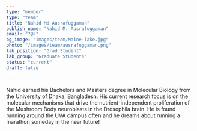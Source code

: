 ```yaml
---
type: "member"
type: "team"
title: "Nahid Md Ausrafuggaman"
publish_name: "Nahid M. Ausrafuggaman"
email: "?@?"
bg_image: "images/team/Maine-lake.jpg"
photo: "/images/team/ausrafuggaman.png"
lab_position: "Grad Student"
lab_group: "Graduate Students"
status: "current"
draft: false

---
```

Nahid earned his Bachelors and Masters degree in Molecular Biology from the University of Dhaka, Bangladesh. His current research focus is on the molecular mechanisms that drive the nutrient-independent proliferation of the Mushroom Body neuroblasts in the Drosophila brain. He is found running around the UVA campus often and he dreams about running a marathon someday in the near future!